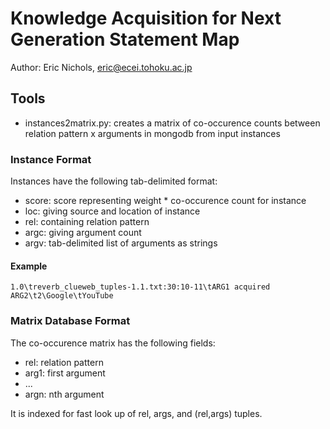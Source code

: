 # Knowledge Acquisition for Next Generation Statement Map

Author: Eric Nichols, <eric@ecei.tohoku.ac.jp>

## Tools

* instances2matrix.py: creates a matrix of co-occurence counts between relation 
  pattern x arguments in mongodb from input instances

### Instance Format

Instances have the following tab-delimited format:

* score: score representing weight * co-occurence count for instance
* loc: giving source and location of instance
* rel: containing relation pattern
* argc: giving argument count
* argv: tab-delimited list of arguments as strings

#### Example

    1.0\treverb_clueweb_tuples-1.1.txt:30:10-11\tARG1 acquired ARG2\t2\Google\tYouTube
     
### Matrix Database Format
     
The co-occurence matrix has the following fields:
     
* rel: relation pattern
* arg1: first argument
* ...
* argn: nth argument
     
It is indexed for fast look up of rel, args, and (rel,args) tuples.
